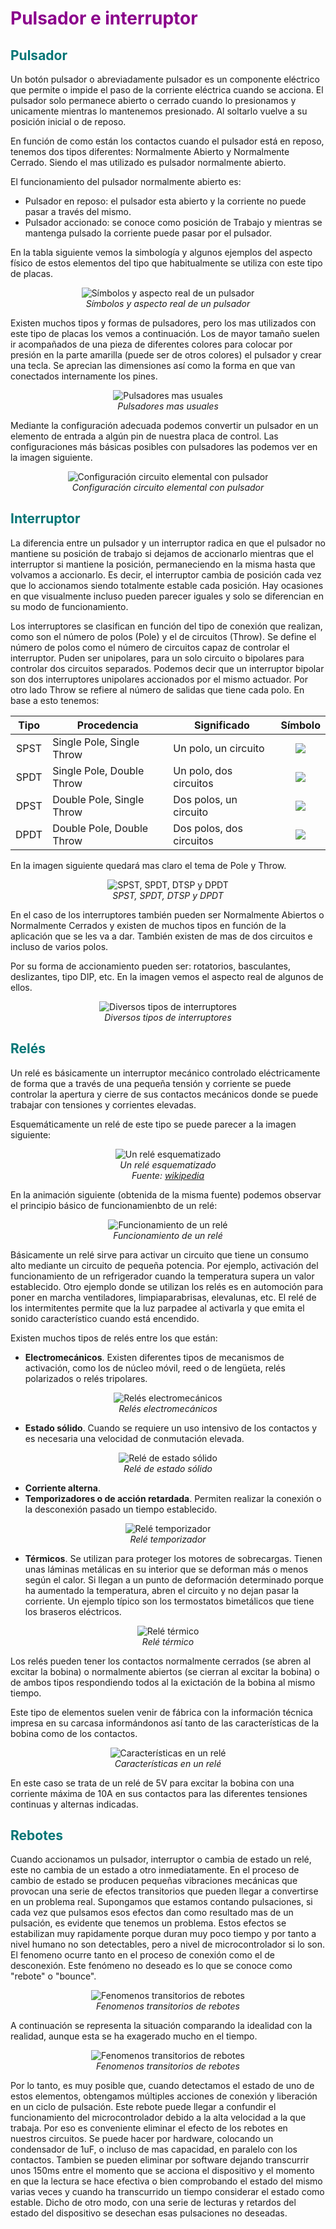 # <FONT COLOR=#8B008B>Pulsador e interruptor</font>

## <FONT COLOR=#007575>**Pulsador**</font>
Un botón pulsador o abreviadamente pulsador es un componente eléctrico que permite o impide el paso de la corriente eléctrica cuando se acciona. El pulsador solo permanece abierto o cerrado cuando lo presionamos y unicamente mientras lo mantenemos presionado. Al soltarlo vuelve a su posición inicial o de reposo.

En función de como están los contactos cuando el pulsador está en reposo, tenemos dos tipos diferentes: Normalmente Abierto y Normalmente Cerrado. Siendo el mas utilizado es pulsador normalmente abierto.

El funcionamiento del pulsador normalmente abierto es:

- Pulsador en reposo: el pulsador esta abierto y la corriente no puede pasar a través del mismo.
- Pulsador accionado: se conoce como posición de Trabajo y mientras se mantenga pulsado la corriente puede pasar por el pulsador.

En la tabla siguiente vemos la simbología y algunos ejemplos del aspecto físico de estos elementos del tipo que habitualmente se utiliza con este tipo de placas.

<center>

![Símbolos y aspecto real de un pulsador](../img/apartados/pulsa_int/aspecto-pulsadores.png)  
*Símbolos y aspecto real de un pulsador*

</center>

Existen muchos tipos y formas de pulsadores, pero los mas utilizados con este tipo de placas los vemos a continuación. Los de mayor tamaño suelen ir acompañados de una pieza de diferentes colores para colocar por presión en la parte amarilla (puede ser de otros colores) el pulsador y crear una tecla. Se aprecian las dimensiones así como la forma en que van conectados internamente los pines.

<center>

![Pulsadores mas usuales](../img/apartados/pulsa_int/pulsadores_usuales.png)  
*Pulsadores mas usuales*

</center>

Mediante la configuración adecuada podemos convertir un pulsador en un elemento de entrada a algún pin de nuestra placa de control. Las configuraciones más básicas posibles con pulsadores las podemos ver en la imagen siguiente.

<center>

![Configuración circuito elemental con pulsador](../img/apartados/pulsa_int/circuitos-pulsador.png)  
*Configuración circuito elemental con pulsador*

</center>

## <FONT COLOR=#007575>Interruptor</font>
La diferencia entre un pulsador y un interruptor radica en que el pulsador no mantiene su posición de trabajo si dejamos de accionarlo mientras que el interruptor si mantiene la posición, permaneciendo en la misma hasta que volvamos a accionarlo. Es decir, el interruptor cambia de posición cada vez que lo accionamos siendo totalmente estable cada posición. Hay ocasiones en que visualmente incluso pueden parecer iguales y solo se diferencian en su modo de funcionamiento.

Los interruptores se clasifican en función del tipo de conexión que realizan, como son el número de polos (Pole) y el de circuitos (Throw). Se define el número de polos como el número de circuitos capaz de controlar el interruptor. Puden ser unipolares, para un solo circuito o bipolares para controlar dos circuitos separados. Podemos decir que un interruptor bipolar son dos interruptores unipolares accionados por el mismo actuador. Por otro lado Throw se refiere al número de salidas que tiene cada polo. En base a esto tenemos:

<center>

|Tipo|Procedencia|Significado|Símbolo|
|:-:|---|---|:-:|
|SPST|Single Pole, Single Throw|Un polo, un circuito|![](../img/apartados/pulsa_int/SPST.png)|
|SPDT|Single Pole, Double Throw|Un polo, dos circuitos|![](../img/apartados/pulsa_int/SPDT.png)|
|DPST|Double Pole, Single Throw|Dos polos, un circuito|![](../img/apartados/pulsa_int/DPST.png)|
|DPDT|Double Pole, Double Throw|Dos polos, dos circuitos|![](../img/apartados/pulsa_int/DPDT.png)|

</center>

En la imagen siguiente quedará mas claro el tema de Pole y Throw.

<center>

![SPST, SPDT, DTSP y DPDT](../img/apartados/pulsa_int/P_T.png)  
*SPST, SPDT, DTSP y DPDT*

</center>

En el caso de los interruptores también pueden ser Normalmente Abiertos o Normalmente Cerrados y existen de muchos tipos en función de la aplicación que se les va a dar. También existen de mas de dos circuitos e incluso de varios polos.

Por su forma de accionamiento pueden ser: rotatorios, basculantes, deslizantes, tipo DIP, etc. En la imagen vemos el aspecto real de algunos de ellos.

<center>

![Diversos tipos de interruptores](../img/apartados/pulsa_int/interrup_imag.png)  
*Diversos tipos de interruptores*

</center>

## <FONT COLOR=#007575>Relés</font>
Un relé es básicamente un interruptor mecánico controlado eléctricamente de forma que a través de una pequeña tensión y corriente se puede controlar la apertura y cierre de sus contactos mecánicos donde se puede trabajar con tensiones y corrientes elevadas.

Esquemáticamente un relé de este tipo se puede parecer a la imagen siguiente:

<center>

![Un relé esquematizado](../img/apartados/pulsa_int/esquema-rele.png)  
*Un relé esquematizado<br>Fuente: [wikipedia](https://es.wikipedia.org/wiki/Rel%C3%A9)</br>*

</center>

En la animación siguiente (obtenida de la misma fuente) podemos observar el principio básico de funcionamienbto de un relé:

<center>

![Funcionamiento de un relé](../img/apartados/pulsa_int/Func_rele.gif)  
*Funcionamiento de un relé*

</center>

Básicamente un relé sirve para activar un circuito que tiene un consumo alto mediante un circuito de pequeña potencia. Por ejemplo, activación del funcionamiento de un refrigerador cuando la temperatura supera un valor establecido. Otro ejemplo donde se utilizan los relés es en automoción para poner en marcha ventiladores, limpiaparabrisas, elevalunas, etc. El relé de los intermitentes permite que la luz parpadee al activarla y que emita el sonido característico cuando está encendido.

Existen muchos tipos de relés entre los que están:

* **Electromecánicos**. Existen diferentes tipos de mecanismos de activación, como los de núcleo móvil, reed o de lengüeta, relés polarizados o relés tripolares.

<center>

![Relés electromecánicos](../img/apartados/pulsa_int/Reles_electromecanicos.png)  
*Relés electromecánicos*

</center>

* **Estado sólido**. Cuando se requiere un uso intensivo de los contactos y es necesaria una velocidad de conmutación elevada.

<center>

![Relé de estado sólido](../img/apartados/pulsa_int/Reles_solido.png)  
*Relé de estado sólido*

</center>

* **Corriente alterna**.
* **Temporizadores o de acción retardada**. Permiten realizar la conexión o la desconexión pasado un tiempo establecido.

<center>

![Relé temporizador](../img/apartados/pulsa_int/Rele_temporizador.jpg)  
*Relé temporizador*

</center>

* **Térmicos**. Se utilizan para proteger los motores de sobrecargas. Tienen unas láminas metálicas en su interior que se deforman más o menos según el calor. Si llegan a un punto de deformación determinado porque ha aumentado la temperatura, abren el circuito y no dejan pasar la corriente. Un ejemplo típico son los termostatos bimetálicos que tiene los braseros eléctricos.

<center>

![Relé térmico](../img/apartados/pulsa_int/Rele_termico.png)  
*Relé térmico*

</center>

Los relés pueden tener los contactos normalmente cerrados (se abren al excitar la bobina) o normalmente abiertos (se cierran al excitar la bobina) o de ambos tipos respondiendo todos al la exictación de la bobina al mismo tiempo.

Este tipo de elementos suelen venir de fábrica con la información técnica impresa en su carcasa informándonos así tanto de las características de la bobina como de los contactos.

<center>

![Características en un relé](../img/apartados/pulsa_int/Rele_caract.png)  
*Características en un relé*

</center>

En este caso se trata de un relé de 5V para excitar la bobina con una corriente máxima de 10A en sus contactos para las diferentes tensiones continuas y alternas indicadas.

## <FONT COLOR=#007575>**Rebotes**</font>
Cuando accionamos un pulsador, interruptor o cambia de estado un relé, este no cambia de un estado a otro inmediatamente. En el proceso de cambio de estado se producen pequeñas vibraciones mecánicas que provocan una serie de efectos transitorios que pueden llegar a convertirse en un problema real. Supongamos que estamos contando pulsaciones, si cada vez que pulsamos esos efectos dan como resultado mas de un pulsación, es evidente que tenemos un problema. Estos efectos se estabilizan muy rapidamente porque duran muy poco tiempo y por tanto a nivel humano no son detectables, pero a nivel de microcontrolador si lo son. El fenomeno ocurre tanto en el proceso de conexión como el de desconexión. Este fenómeno no deseado es lo que se conoce como "rebote" o "bounce".

<center>

![Fenomenos transitorios de rebotes](../img/apartados/pulsa_int/rebotes.png)  
*Fenomenos transitorios de rebotes*

</center>

A continuación se representa la situación comparando la idealidad con la realidad, aunque esta se ha exagerado mucho en el tiempo.

<center>

![Fenomenos transitorios de rebotes](../img/apartados/pulsa_int/rebotes2.png)  
*Fenomenos transitorios de rebotes*

</center>

Por lo tanto, es muy posible que, cuando detectamos el estado de uno de estos elementos, obtengamos múltiples acciones de conexión y liberación en un ciclo de pulsación. Este rebote puede llegar a confundir el funcionamiento del microcontrolador debido a la alta velocidad a la que trabaja. Por eso es conveniente eliminar el efecto de los rebotes en nuestros circuitos. Se puede hacer por hardware, colocando un condensador de 1uF, o incluso de mas capacidad, en paralelo con los contactos. Tambien se pueden eliminar por software dejando transcurrir unos 150ms entre el momento que se acciona el dispositivo y el momento en que la lectura se hace efectiva o bien comprobando el estado del mismo varias veces y cuando ha transcurrido un tiempo considerar el estado como estable. Dicho de otro modo, con una serie de lecturas y retardos del estado del dispositivo se desechan esas pulsaciones no deseadas.
